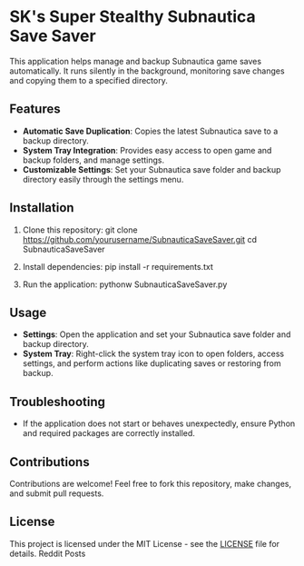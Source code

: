 # SK's Super Stealthy Subnautica Save Saver

This application helps manage and backup Subnautica game saves automatically. It runs silently in the background, monitoring save changes and copying them to a specified directory.

## Features

- **Automatic Save Duplication**: Copies the latest Subnautica save to a backup directory.
- **System Tray Integration**: Provides easy access to open game and backup folders, and manage settings.
- **Customizable Settings**: Set your Subnautica save folder and backup directory easily through the settings menu.

## Installation

1. Clone this repository:
   git clone https://github.com/yourusername/SubnauticaSaveSaver.git
   cd SubnauticaSaveSaver

2. Install dependencies:
   pip install -r requirements.txt

3. Run the application:
pythonw SubnauticaSaveSaver.py

## Usage

- **Settings**: Open the application and set your Subnautica save folder and backup directory.
- **System Tray**: Right-click the system tray icon to open folders, access settings, and perform actions like duplicating saves or restoring from backup.

## Troubleshooting

- If the application does not start or behaves unexpectedly, ensure Python and required packages are correctly installed.

## Contributions

Contributions are welcome! Feel free to fork this repository, make changes, and submit pull requests.

## License

This project is licensed under the MIT License - see the [LICENSE](LICENSE) file for details.
Reddit Posts
